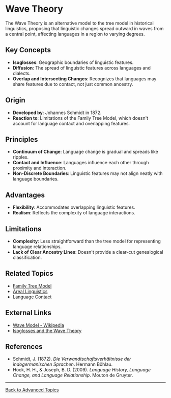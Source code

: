 # Wave Theory

The Wave Theory is an alternative model to the tree model in historical linguistics, proposing that linguistic changes spread outward in waves from a central point, affecting languages in a region to varying degrees.

## Key Concepts

- **Isoglosses**: Geographic boundaries of linguistic features.
- **Diffusion**: The spread of linguistic features across languages and dialects.
- **Overlap and Intersecting Changes**: Recognizes that languages may share features due to contact, not just common ancestry.

## Origin

- **Developed by**: Johannes Schmidt in 1872.
- **Reaction to**: Limitations of the Family Tree Model, which doesn't account for language contact and overlapping features.

## Principles

- **Continuum of Change**: Language change is gradual and spreads like ripples.
- **Contact and Influence**: Languages influence each other through proximity and interaction.
- **Non-Discrete Boundaries**: Linguistic features may not align neatly with language boundaries.


## Advantages

- **Flexibility**: Accommodates overlapping linguistic features.
- **Realism**: Reflects the complexity of language interactions.

## Limitations

- **Complexity**: Less straightforward than the tree model for representing language relationships.
- **Lack of Clear Ancestry Lines**: Doesn't provide a clear-cut genealogical classification.

## Related Topics

- [Family Tree Model](https://en.wikipedia.org/wiki/Tree_model)
- [Areal Linguistics](Areal-Linguistics.md)
- [Language Contact](../Language-Contact.md)

## External Links

- [Wave Model - Wikipedia](https://en.wikipedia.org/wiki/Wave_model)
- [Isoglosses and the Wave Theory](https://www.uni-due.de/ELE/MethodsWaveTheory.htm)

## References

- Schmidt, J. (1872). *Die Verwandtschaftsverhältnisse der indogermanischen Sprachen*. Hermann Böhlau.
- Hock, H. H., & Joseph, B. D. (2009). *Language History, Language Change, and Language Relationship*. Mouton de Gruyter.

---

[Back to Advanced Topics](README.md)
